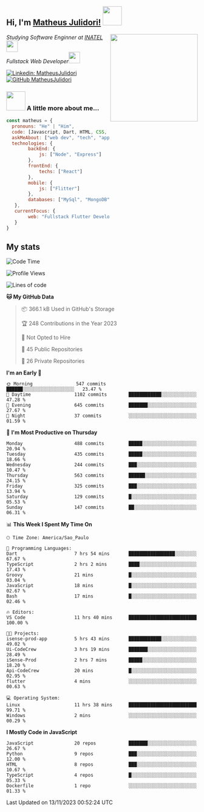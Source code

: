 <h2> Hi, I'm <a href="https://matheusjulidori.github.io" target="_blank">Matheus Julidori!</a> <img src="https://media.giphy.com/media/12oufCB0MyZ1Go/giphy.gif" width="50"></h2>
<img align='right' src="https://media.giphy.com/media/3oKIPnAiaMCws8nOsE/giphy.gif" width="230" height="auto">
<p><em>Studying Software Enginner at <a href="http://www.inatel.br" target="_blank">INATEL</a><img src="https://media.giphy.com/media/fYSnHlufseco8Fh93Z/giphy.gif" width="30"></br>
  Fullstack Web Developer<img src="https://media.giphy.com/media/WUlplcMpOCEmTGBtBW/giphy.gif" width="30">
</em></p>

[![Linkedin: MatheusJulidori](https://img.shields.io/badge/-MatheusJulidori-blue?style=flat-square&logo=Linkedin&logoColor=white&link=https://www.linkedin.com/in/MatheusJulidori/)](https://www.linkedin.com/in/MatheusJulidori/)
[![GitHub MatheusJulidori](https://img.shields.io/github/followers/matheusjulidori?label=follow&style=social)](https://github.com/MatheusJulidori)


### <img src="https://media.giphy.com/media/VgCDAzcKvsR6OM0uWg/giphy.gif" width="50"> A little more about me...  

```javascript
const matheus = {
  pronouns: "He" | "Him",
  code: [Javascript, Dart, HTML, CSS, Python, Java, C++],
  askMeAbout: ["web dev", "tech", "app dev", "games"],
  technologies: {
        backEnd: {
            js: ["Node", "Express"]
        },
        frontEnd: {
            techs: ["React"]
        },
        mobile: {
            js: ["Flitter"]
        },
        databases: ["MySql", "MongoDB","PostgreSQL","MariaDB"],
   },
   currentFocus: {
        web: "Fullstack Flutter Development"
   }
}
```
<h2>My stats</h2>

<!--START_SECTION:waka-->
![Code Time](http://img.shields.io/badge/Code%20Time-394%20hrs%2030%20mins-blue)

![Profile Views](http://img.shields.io/badge/Profile%20Views-0-blue)

![Lines of code](https://img.shields.io/badge/From%20Hello%20World%20I%27ve%20Written-7.1%20million%20lines%20of%20code-blue)

**🐱 My GitHub Data** 

> 📦 366.1 kB Used in GitHub's Storage 
 > 
> 🏆 248 Contributions in the Year 2023
 > 
> 🚫 Not Opted to Hire
 > 
> 📜 45 Public Repositories 
 > 
> 🔑 26 Private Repositories 
 > 
**I'm an Early 🐤** 

```text
🌞 Morning                547 commits         ██████░░░░░░░░░░░░░░░░░░░   23.47 % 
🌆 Daytime                1102 commits        ████████████░░░░░░░░░░░░░   47.28 % 
🌃 Evening                645 commits         ███████░░░░░░░░░░░░░░░░░░   27.67 % 
🌙 Night                  37 commits          ░░░░░░░░░░░░░░░░░░░░░░░░░   01.59 % 
```
📅 **I'm Most Productive on Thursday** 

```text
Monday                   488 commits         █████░░░░░░░░░░░░░░░░░░░░   20.94 % 
Tuesday                  435 commits         █████░░░░░░░░░░░░░░░░░░░░   18.66 % 
Wednesday                244 commits         ███░░░░░░░░░░░░░░░░░░░░░░   10.47 % 
Thursday                 563 commits         ██████░░░░░░░░░░░░░░░░░░░   24.15 % 
Friday                   325 commits         ███░░░░░░░░░░░░░░░░░░░░░░   13.94 % 
Saturday                 129 commits         █░░░░░░░░░░░░░░░░░░░░░░░░   05.53 % 
Sunday                   147 commits         ██░░░░░░░░░░░░░░░░░░░░░░░   06.31 % 
```


📊 **This Week I Spent My Time On** 

```text
🕑︎ Time Zone: America/Sao_Paulo

💬 Programming Languages: 
Dart                     7 hrs 54 mins       █████████████████░░░░░░░░   67.67 % 
TypeScript               2 hrs 2 mins        ████░░░░░░░░░░░░░░░░░░░░░   17.43 % 
Groovy                   21 mins             █░░░░░░░░░░░░░░░░░░░░░░░░   03.04 % 
JavaScript               18 mins             █░░░░░░░░░░░░░░░░░░░░░░░░   02.67 % 
Bash                     17 mins             █░░░░░░░░░░░░░░░░░░░░░░░░   02.46 % 

🔥 Editors: 
VS Code                  11 hrs 40 mins      █████████████████████████   100.00 % 

🐱‍💻 Projects: 
isense-prod-app          5 hrs 43 mins       ████████████░░░░░░░░░░░░░   49.02 % 
Ui-CodeCrew              3 hrs 19 mins       ███████░░░░░░░░░░░░░░░░░░   28.49 % 
iSense-Prod              2 hrs 7 mins        █████░░░░░░░░░░░░░░░░░░░░   18.20 % 
Api-CodeCrew             20 mins             █░░░░░░░░░░░░░░░░░░░░░░░░   02.95 % 
flutter                  4 mins              ░░░░░░░░░░░░░░░░░░░░░░░░░   00.63 % 

💻 Operating System: 
Linux                    11 hrs 38 mins      █████████████████████████   99.71 % 
Windows                  2 mins              ░░░░░░░░░░░░░░░░░░░░░░░░░   00.29 % 
```

**I Mostly Code in JavaScript** 

```text
JavaScript               20 repos            ███████░░░░░░░░░░░░░░░░░░   26.67 % 
Python                   9 repos             ███░░░░░░░░░░░░░░░░░░░░░░   12.00 % 
HTML                     8 repos             ███░░░░░░░░░░░░░░░░░░░░░░   10.67 % 
TypeScript               4 repos             █░░░░░░░░░░░░░░░░░░░░░░░░   05.33 % 
Dockerfile               1 repo              ░░░░░░░░░░░░░░░░░░░░░░░░░   01.33 % 
```




 Last Updated on 13/11/2023 00:52:24 UTC
<!--END_SECTION:waka-->
